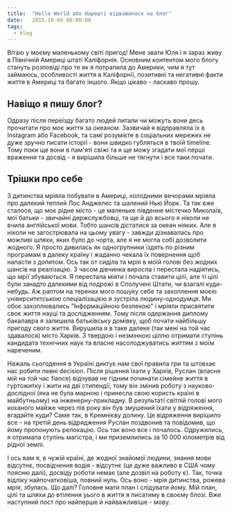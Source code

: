 ```yaml
---
title:  "Hello World або Нарешті відважилася на блог"
date:   2015-10-04 00:00:00
tags: 
  - blog
---
```


Вітаю у моєму маленькому світі пригод! Мене звати Юля і я зараз живу в Північній Америці штаті Каліфорнія. Основним контентом мого блогу стануть розповіді про те як я потрапила до Америки, чим я тут займаюсь, особливості життя в Каліфорнії, позитивні та негативні факти життя в Америці та багато іншого. Якщо цікаво - ласкаво прошу.

Навіщо я пишу блог?
-------------------

Одразу після переїзду багато людей питали чи можуть вони десь прочитати про 
моє життя за океаном. Зазвичай я відправляла їх в Instagram або Facebook, та 
самі розумієте в соціальних мережех не дуже зручно писати історії - вони 
швидко губляться в твоїй timeline. Тому поки ще вони в пам'яті свіжі та я ще 
можу згадати мої перші враження та досвід - я вирішила більше не тягнути і все таки 
почати.

## Трішки про себе
З дитинства мріяла побувати в Америці, холодними вечорами мріяла про далекий теплий Лос Анджелес та шалений Нью Йорк. Та так вже сталося, що моє рідне місто - це маленьке південне містечко Миколаїв, мої батьки - звичайні держслужбовці, та ще й до всього я ніколи не вчила англійської мови. Тобто шансів дістатися за океан ніяких. Але я ніколи не загострювала на цьому увагу - завжди дізнавалась про можливі шляхи, яких було до чорта, але я не могла собі дозволити жодного. Я просто дивилась як одногрупники їздять по різним програмам в далеку країну і жаданно чекала їх повернення щоб напасти з допитом. Ось так от сиділа та мрія в моїй голові без жодних шансів на реалізацію. З часом дівчинка виросла і перестала надіятись, що мрії збуваються. Я перестала міяти і почала ставити цілі, але ті цілі були занадто далекими від подрожі в Сполучені Штати, чи взагалі куди-небудь. Аж раптом на теренах мого пошуку себе та захоплення моєю університетською спеціалізацією я зустріла людину-однодумця. Ми обоє захоплювались "Інформаційною безпекою" і мріяли присвятити своє життя науці та дослідженням. Тому після одержання диплому бакалавра я залишила батьківську домівку, щоб почати найбільшу пригоду свого життя. Вирушила я в таке далеке (так мені на той час здавалося) місто Харків. З твердою і незмінною ціллю отримати ступінь кандидата технічних наук та власне насолоджуватись життям з моїм нареченим. 

Нажаль сьогодення в Україні диктує нам свої правила гри та штовхає нас робити певні decision. Після рішення їхати у Харків, Руслан (власне мій на той час fiance) відчував не гідним починати сімейне життя в гуртожитку і жити на дві стипендії, тому він змінив роботу з науково-дослідної (яка не була марною і принесла свою користь країні в майбутньому) на інженерну-прикладну. В результаті світлій голові мого коханого майже через пів року він був змушений їхати у відряження, вгадайте куди? Саме так, в Кремнієву долину. Це відряження вирішило все - на третій день відрядження Руслан поздвонив та повідомив, що йому пропонують релокацію. Ось так воно все і почалось. Одружились, я отримала ступінь магістра, і ми приземлились за 10 000 кілометрів від рідної землі.

І ось вам я, в чужій країні, де жодної знайомої людини, знання мови відсутнє, посвідчення водія - відсутнє (це дуже важливо в США чому поясню далі), досвіду роботи немає (але дозвіл на роботу є). Так, точка відліку найпочатковіша, повний нуль. Ось воно - мрія дитинства, рожева мрія, збулась. Що далі? Головне мати план і слідувати йому. Мій план, цілі та шляхи до втілення уього в життя я писатиму в своєму блозі. Вже наступний пост про найперше й найважливіше - мову. 



